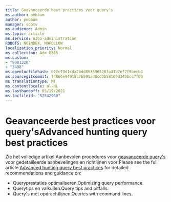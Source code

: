 ```yaml
---
title: Geavanceerde best practices voor query's
ms.author: pebaum
author: pebaum
manager: scotv
ms.audience: Admin
ms.topic: article
ms.service: o365-administration
ROBOTS: NOINDEX, NOFOLLOW
localization_priority: Normal
ms.collection: Adm_O365
ms.custom:
- "9001220"
- "3498"
ms.openlocfilehash: 02fe79d1cda2bdd853896520fa41b7ef7f9becb4
ms.sourcegitcommit: f4866e94918c7b591ad0cd3b58169d340bcc7f00
ms.translationtype: MT
ms.contentlocale: nl-NL
ms.lasthandoff: 05/19/2021
ms.locfileid: "52542960"
---
```

# <a name="advanced-hunting-query-best-practices"></a><span data-ttu-id="51f76-102">Geavanceerde best practices voor query's</span><span class="sxs-lookup"><span data-stu-id="51f76-102">Advanced hunting query best practices</span></span>

<span data-ttu-id="51f76-103">Zie het volledige artikel Aanbevolen procedures voor [geavanceerde query's](/windows/security/threat-protection/microsoft-defender-atp/advanced-hunting-best-practices#optimize-query-performance) voor gedetailleerde aanbevelingen en richtlijnen voor:</span><span class="sxs-lookup"><span data-stu-id="51f76-103">Please see the full article [Advanced hunting query best practices](/windows/security/threat-protection/microsoft-defender-atp/advanced-hunting-best-practices#optimize-query-performance) for detailed recommendations and guidance on:</span></span>
- <span data-ttu-id="51f76-104">Queryprestaties optimaliseren.</span><span class="sxs-lookup"><span data-stu-id="51f76-104">Optimizing query performance.</span></span>
- <span data-ttu-id="51f76-105">Querytips en valkuilen.</span><span class="sxs-lookup"><span data-stu-id="51f76-105">Query tips and pitfalls.</span></span>
- <span data-ttu-id="51f76-106">Query's met opdrachtlijnen.</span><span class="sxs-lookup"><span data-stu-id="51f76-106">Queries with command lines.</span></span>


